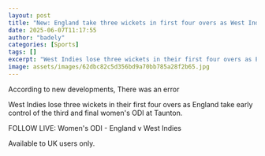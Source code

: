 ```yaml
---
layout: post
title: "New: England take three wickets in first four overs as West Indies fall to 4-3"
date: 2025-06-07T11:17:55
author: "badely"
categories: [Sports]
tags: []
excerpt: "West Indies lose three wickets in their first four overs as England take early control of the third and final women's ODI at Taunton."
image: assets/images/62dbc82c5d356bd9a70bb785a28f2b65.jpg
---
```


According to new developments, There was an error

West Indies lose three wickets in their first four overs as England take early control of the third and final women's ODI at Taunton.

FOLLOW LIVE: Women's ODI - England v West Indies

Available to UK users only.

